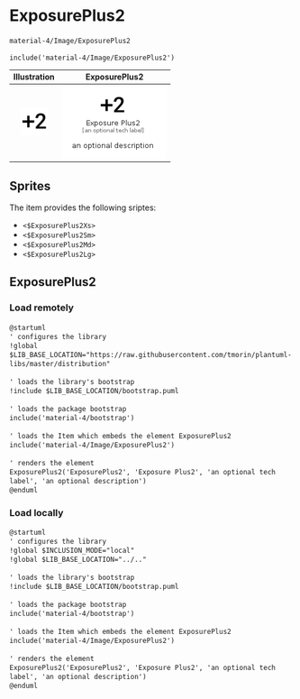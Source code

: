 # ExposurePlus2


```text
material-4/Image/ExposurePlus2
```

```text
include('material-4/Image/ExposurePlus2')
```



| Illustration | ExposurePlus2 |
| :---: | :---: |
| ![illustration for Illustration](../../material-4/Image/ExposurePlus2.png) | ![illustration for ExposurePlus2](../../material-4/Image/ExposurePlus2.Local.png) |



## Sprites
The item provides the following sriptes:

- `<$ExposurePlus2Xs>`
- `<$ExposurePlus2Sm>`
- `<$ExposurePlus2Md>`
- `<$ExposurePlus2Lg>`





## ExposurePlus2

### Load remotely
```plantuml
@startuml
' configures the library
!global $LIB_BASE_LOCATION="https://raw.githubusercontent.com/tmorin/plantuml-libs/master/distribution"

' loads the library's bootstrap
!include $LIB_BASE_LOCATION/bootstrap.puml

' loads the package bootstrap
include('material-4/bootstrap')

' loads the Item which embeds the element ExposurePlus2
include('material-4/Image/ExposurePlus2')

' renders the element
ExposurePlus2('ExposurePlus2', 'Exposure Plus2', 'an optional tech label', 'an optional description')
@enduml
```

### Load locally
```plantuml
@startuml
' configures the library
!global $INCLUSION_MODE="local"
!global $LIB_BASE_LOCATION="../.."

' loads the library's bootstrap
!include $LIB_BASE_LOCATION/bootstrap.puml

' loads the package bootstrap
include('material-4/bootstrap')

' loads the Item which embeds the element ExposurePlus2
include('material-4/Image/ExposurePlus2')

' renders the element
ExposurePlus2('ExposurePlus2', 'Exposure Plus2', 'an optional tech label', 'an optional description')
@enduml
```

